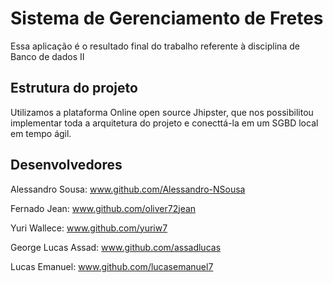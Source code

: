 # Sistema de Gerenciamento de Fretes

Essa aplicação é o resultado final do trabalho referente à disciplina de Banco de dados II

## Estrutura do projeto

Utilizamos a plataforma Online open source Jhipster, que nos possibilitou implementar toda a arquitetura do projeto e conecttá-la em um SGBD local em tempo ágil.

## Desenvolvedores

Alessandro Sousa: www.github.com/Alessandro-NSousa

Fernado Jean: www.github.com/oliver72jean

Yuri Wallece: www.github.com/yuriw7

George Lucas Assad: www.github.com/assadlucas

Lucas Emanuel: www.github.com/lucasemanuel7
